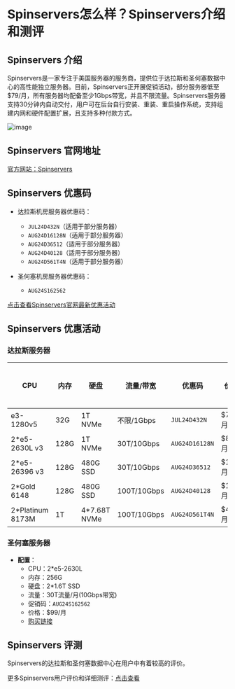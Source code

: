 # Spinservers怎么样？Spinservers介绍和测评

## Spinservers 介绍
Spinservers是一家专注于美国服务器的服务商，提供位于达拉斯和圣何塞数据中心的高性能独立服务器。目前，Spinservers正开展促销活动，部分服务器低至$79/月，所有服务器均配备至少1Gbps带宽，并且不限流量。Spinservers服务器支持30分钟内自动交付，用户可在后台自行安装、重装、重启操作系统，支持组建内网和硬件配置扩展，且支持多种付款方式。

![image](https://github.com/user-attachments/assets/4aac8af3-ba4a-4605-a445-114ad833af0a)

## Spinservers 官网地址
[官方网站：Spinservers](https://www.spinservers.com/aff.php?aff=278)

## Spinservers 优惠码
- 达拉斯机房服务器优惠码：
  - `JUL24D432N`（适用于部分服务器）
  - `AUG24D16128N`（适用于部分服务器）
  - `AUG24D36512`（适用于部分服务器）
  - `AUG24D40128`（适用于部分服务器）
  - `AUG24D561T4N`（适用于部分服务器）

- 圣何塞机房服务器优惠码：
  - `AUG24S162562`

[点击查看Spinservers官网最新优惠活动](https://www.spinservers.com/aff.php?aff=278)

## Spinservers 优惠活动

### 达拉斯服务器

| CPU              | 内存  | 硬盘         | 流量/带宽      | 优惠码               | 价格      | 购买链接 |
|------------------|-------|--------------|----------------|----------------------|-----------|----------|
| e3-1280v5        | 32G   | 1T NVMe      | 不限/1Gbps     | `JUL24D432N`          | $79/月    | [链接](https://www.spinservers.com/aff.php?aff=278&pid=188) |
| 2*e5-2630L v3    | 128G  | 1T NVMe      | 30T/10Gbps     | `AUG24D16128N`        | $89/月    | [链接](https://www.spinservers.com/aff.php?aff=278&pid=249) |
| 2*e5-26396 v3    | 128G  | 480G SSD     | 30T/10Gbps     | `AUG24D36512`         | $149/月   | [链接](https://www.spinservers.com/aff.php?aff=278&pid=251) |
| 2*Gold 6148      | 128G  | 480G SSD     | 100T/10Gbps    | `AUG24D40128`         | $149/月   | [链接](https://www.spinservers.com/aff.php?aff=278&pid=275) |
| 2*Platinum 8173M | 1T    | 4*7.68T NVMe | 100T/10Gbps    | `AUG24D561T4N`        | $449/月   | [链接](https://www.spinservers.com/aff.php?aff=278&pid=276) |

### 圣何塞服务器

- **配置**：
  - CPU：2*e5-2630L
  - 内存：256G
  - 硬盘：2*1.6T SSD
  - 流量：30T流量/月(10Gbps带宽)
  - 促销码：`AUG24S162562`
  - 价格：$99/月
  - [购买链接](https://www.spinservers.com/aff.php?aff=278&pid=113)

## Spinservers 评测
Spinservers的达拉斯和圣何塞数据中心在用户中有着较高的评价。

更多Spinservers用户评价和详细测评：[点击查看](https://www.spinservers.com/aff.php?aff=278)
